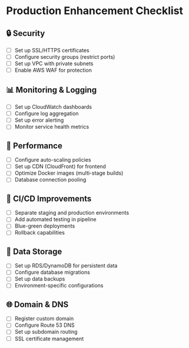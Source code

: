# Production Enhancement Checklist

## 🔒 Security
- [ ] Set up SSL/HTTPS certificates
- [ ] Configure security groups (restrict ports)
- [ ] Set up VPC with private subnets
- [ ] Enable AWS WAF for protection

## 📊 Monitoring & Logging  
- [ ] Set up CloudWatch dashboards
- [ ] Configure log aggregation
- [ ] Set up error alerting
- [ ] Monitor service health metrics

## 🚀 Performance
- [ ] Configure auto-scaling policies
- [ ] Set up CDN (CloudFront) for frontend
- [ ] Optimize Docker images (multi-stage builds)
- [ ] Database connection pooling

## 🔄 CI/CD Improvements
- [ ] Separate staging and production environments
- [ ] Add automated testing in pipeline
- [ ] Blue-green deployments
- [ ] Rollback capabilities

## 💾 Data Storage
- [ ] Set up RDS/DynamoDB for persistent data
- [ ] Configure database migrations
- [ ] Set up data backups
- [ ] Environment-specific configurations

## 🌐 Domain & DNS
- [ ] Register custom domain
- [ ] Configure Route 53 DNS
- [ ] Set up subdomain routing
- [ ] SSL certificate management
